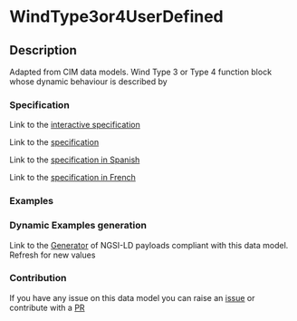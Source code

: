 # WindType3or4UserDefined

## Description 

Adapted from CIM data models. Wind Type 3 or Type 4 function block whose dynamic behaviour is described by
### Specification

Link to the [interactive specification](https://swagger.lab.fiware.org/?url=https://smart-data-models.github.io/dataModel.EnergyCIM/WindType3or4UserDefined/swagger.yaml)

Link to the [specification](https://smart-data-models.github.io/dataModel.EnergyCIM/WindType3or4UserDefined/doc/spec.md)

Link to the [specification in Spanish](https://smart-data-models.github.io/dataModel.EnergyCIM/WindType3or4UserDefined/doc/spec_ES.md)

Link to the [specification in French](https://smart-data-models.github.io/dataModel.EnergyCIM/WindType3or4UserDefined/doc/spec_FR.md)
### Examples
### Dynamic Examples generation

Link to the [Generator](https://smartdatamodels.org/extra/ngsi-ld_generator_v0.91.php?schemaUrl=https://raw.githubusercontent.com/smart-data-models/dataModel.EnergyCIM/master/WindType3or4UserDefined/schema.json&email=info@smartdatamodels.org) of NGSI-LD payloads compliant with this data model. Refresh for new values
### Contribution

 If you have any issue on this data model you can raise an [issue](https://github.com/smart-data-models/dataModel.EnergyCIM/issues)  or contribute with a [PR](https://github.com/smart-data-models/dataModel.EnergyCIM/pulls)